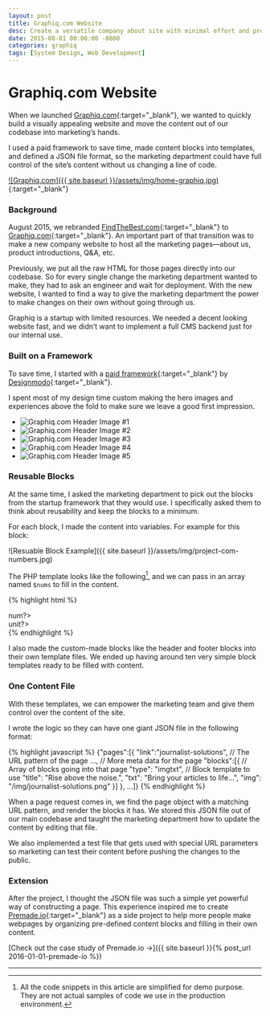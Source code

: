 ```yaml
---
layout: post
title: Graphiq.com Website
desc: Create a versatile company about site with minimal effort and provide a way for the company to configure the content with ease.
date: 2015-08-01 00:00:00 -0800
categories: graphiq
tags: [System Design, Web Development]
---
```


# Graphiq.com Website

When we launched [Graphiq.com][1]{:target="\_blank"}, we wanted to quickly build a visually appealing website and move the content out of our codebase into marketing’s hands.

I used a paid framework to save time, made content blocks into templates, and defined a <span class="small-caps">JSON</span> file format, so the marketing department could have full control of the site’s content  without us changing a line of code.

[![Graphiq.com]({{ site.baseurl }}/assets/img/home-graphiq.jpg)](//graphiq.com){:target="\_blank"}

### Background

August 2015, we rebranded [FindTheBest.com][2]{:target="\_blank"} to [Graphiq.com][3]{:target="\_blank"}. An important part of that transition was to make a new company website to host all the marketing pages—about us, product introductions, <span class="small-caps">Q&A</span>, etc.

Previously, we put all the raw <span class="small-caps">HTML</span> for those pages directly into our codebase. So for every single change the marketing department wanted to make, they had to ask an engineer and wait for deployment. With the new website, I wanted to find a way to give the marketing department the power to make changes on their own without going through us.

Graphiq is a startup with limited resources. We needed a decent looking website fast, and we didn’t want to implement a full <span class="small-caps">CMS</span> backend just for our internal use.

### Built on a Framework

To save time, I started with a [paid framework][4]{:target="\_blank"} by [Designmodo](http://designmodo.com/){:target="\_blank"}. 

I spent most of my design time custom making the hero images and experiences above the fold to make sure we leave a good first impression.

<div class="p">
	<div class="unslider-instance unslider-graphiq-com">
		<ul>
			<li>
				<img src="{{ site.baseurl }}/assets/img/project-com-h1.jpg" alt="Graphiq.com Header Image #1">
			</li>
			<li>
				<img src="{{ site.baseurl }}/assets/img/project-com-h2.jpg" alt="Graphiq.com Header Image #2">
			</li>
			<li>
				<img src="{{ site.baseurl }}/assets/img/project-com-h3.jpg" alt="Graphiq.com Header Image #3">
			</li>
			<li>
				<img src="{{ site.baseurl }}/assets/img/project-com-h4.jpg" alt="Graphiq.com Header Image #4">
			</li>
			<li>
				<img src="{{ site.baseurl }}/assets/img/project-com-h5.jpg" alt="Graphiq.com Header Image #5">
			</li>
		</ul>
	</div>
</div>

### Reusable Blocks

At the same time, I asked the marketing department to pick out the blocks from the startup framework that they would use. I specifically asked them to think about reusability and keep the blocks to a minimum.

For each block, I made the content into variables. For example for this block:

![Resuable Block Example]({{ site.baseurl }}/assets/img/project-com-numbers.jpg)

The <span class="small-caps">PHP</span> template looks like the following[^1], and we can pass in an array named `$nums` to fill in the content.

{% highlight html %}
<section class="projects-4 block-nums">
	<? foreach ($nums as $num) : ?>
	<div class="project-wrapper col-sm-3">
		<div class="num"><?= $num->num?></div>
		<span class="name"><?= $num->unit?></span>
	</div>
	<? endforeach; ?>
</section>
{% endhighlight %}
  
I also made the custom-made blocks like the header and footer blocks into their own template files. We ended up having around ten very simple block templates ready to be filled with content.

### One Content File

With these templates, we can empower the marketing team and give them control over the content of the site.

I wrote the logic so they can have one giant <span class="small-caps">JSON</span> file in the following format:

{% highlight javascript %}
{"pages":[{
	"link":"journalist-solutions", // The URL pattern of the page
	..., // More meta data for the page
	"blocks":[{ // Array of blocks going into that page
		"type": "imgtxt", // Block template to use
		"title": "Rise above the noise.",
		"txt": "Bring your articles to life...",
		"img": "/img/journalist-solutions.png"
	}]
}, ...]}
{% endhighlight %}

When a page request comes in, we find the page object with a matching <span class="small-caps">URL</span> pattern, and render the blocks it has. We stored this <span class="small-caps">JSON</span> file out of our main codebase and taught the marketing  department how to update the content by editing that file.

We also implemented a test file that gets used with special <span class="small-caps">URL</span> parameters so marketing can test their content before pushing the changes to the public.

### Extension

After the project, I thought the <span class="small-caps">JSON</span> file was such a simple yet powerful way of constructing a page. This experience inspired me to create [Premade.io][5]{:target="\_blank"} as a side project to help more people make webpages by organizing pre-defined content blocks and filling in their own content.

[Check out the case study of Premade.io &#8594;]({{ site.baseurl }}{% post_url 2016-01-01-premade-io %})

---- 

[^1]:	All the code snippets in this article are simplified for demo purpose. They are not actual samples of code we use in the production environment.

[1]:	//graphiq.com
[2]:	//findthebest.com
[3]:	//graphiq.com
[4]:	//designmodo.com/startup/
[5]:	//premade.io/#/new

